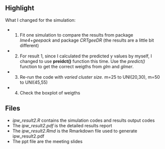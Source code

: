 
## Highlight


What I changed for the simulation:

* 1. Fit one simulation to compare the results from package *lme4*+*geepack* and package *CRTgeeDR* (the results are a little bit different)
* 2. For result 1, since I calculated the predicted y values by myself, I changed to use **preidct()** function this time. Use the *predict()* function to get the correct weigths from *glm* and *glmer*.
* 3. Re-run the code with *varied cluster size.* m=25 to UNI(20,30), m=50 to UNI(45,55) 
* 4. Check the boxplot of weigths


## Files

* *ipw_result2.R* contains the simulation codes and results output codes
* The *ipw_result2.pdf* is the detailed results report
* The *ipw_result2.Rmd* is the Rmarkdown file used to generate ipw_result2.pdf
* The ppt file are the meeting slides
